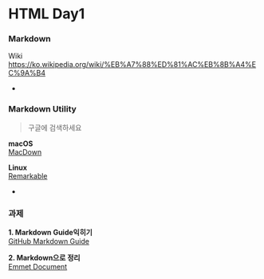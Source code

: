 # HTML Day1

### Markdown

Wiki  
<https://ko.wikipedia.org/wiki/%EB%A7%88%ED%81%AC%EB%8B%A4%EC%9A%B4>

-

### Markdown Utility

> 구글에 검색하세요

**macOS**  
[MacDown](http://macdown.uranusjr.com/)

**Linux**  
[Remarkable](https://remarkableapp.github.io/linux.html)

-

### 과제


**1. Markdown Guide익히기**  
[GitHub Markdown Guide](https://guides.github.com/features/mastering-markdown/)  

**2. Markdown으로 정리**  
[Emmet Document](http://docs.emmet.io/abbreviations/syntax/)  
